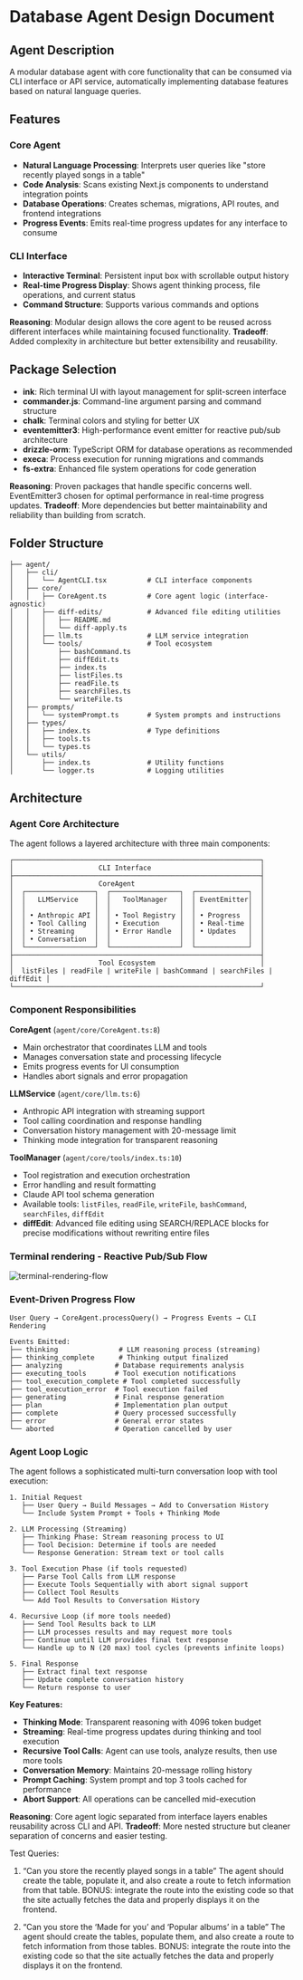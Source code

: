 # Database Agent Design Document

## Agent Description
A modular database agent with core functionality that can be consumed via CLI interface or API service, automatically implementing database features based on natural language queries.

## Features
### Core Agent
- **Natural Language Processing**: Interprets user queries like "store recently played songs in a table"
- **Code Analysis**: Scans existing Next.js components to understand integration points
- **Database Operations**: Creates schemas, migrations, API routes, and frontend integrations
- **Progress Events**: Emits real-time progress updates for any interface to consume

### CLI Interface
- **Interactive Terminal**: Persistent input box with scrollable output history
- **Real-time Progress Display**: Shows agent thinking process, file operations, and current status
- **Command Structure**: Supports various commands and options


**Reasoning**: Modular design allows the core agent to be reused across different interfaces while maintaining focused functionality. **Tradeoff**: Added complexity in architecture but better extensibility and reusability.

## Package Selection
- **ink**: Rich terminal UI with layout management for split-screen interface
- **commander.js**: Command-line argument parsing and command structure
- **chalk**: Terminal colors and styling for better UX
- **eventemitter3**: High-performance event emitter for reactive pub/sub architecture
- **drizzle-orm**: TypeScript ORM for database operations as recommended
- **execa**: Process execution for running migrations and commands
- **fs-extra**: Enhanced file system operations for code generation

**Reasoning**: Proven packages that handle specific concerns well. EventEmitter3 chosen for optimal performance in real-time progress updates. **Tradeoff**: More dependencies but better maintainability and reliability than building from scratch.

## Folder Structure
```
├── agent/
│   ├── cli/
│   │   └── AgentCLI.tsx          # CLI interface components
│   ├── core/
│   │   ├── CoreAgent.ts          # Core agent logic (interface-agnostic)
│   │   ├── diff-edits/           # Advanced file editing utilities
│   │   │   ├── README.md
│   │   │   └── diff-apply.ts
│   │   ├── llm.ts                # LLM service integration
│   │   └── tools/                # Tool ecosystem
│   │       ├── bashCommand.ts
│   │       ├── diffEdit.ts
│   │       ├── index.ts
│   │       ├── listFiles.ts
│   │       ├── readFile.ts
│   │       ├── searchFiles.ts
│   │       └── writeFile.ts
│   ├── prompts/
│   │   └── systemPrompt.ts       # System prompts and instructions
│   ├── types/
│   │   ├── index.ts              # Type definitions
│   │   ├── tools.ts
│   │   └── types.ts
│   └── utils/
│       ├── index.ts              # Utility functions
│       └── logger.ts             # Logging utilities
```

## Architecture

### Agent Core Architecture

The agent follows a layered architecture with three main components:

```
┌─────────────────────────────────────────────────────────────┐
│                     CLI Interface                           │
├─────────────────────────────────────────────────────────────┤
│                     CoreAgent                               │
│  ┌─────────────────┐  ┌─────────────────┐  ┌─────────────┐  │
│  │   LLMService    │  │   ToolManager   │  │ EventEmitter│  │
│  │                 │  │                 │  │             │  │
│  │ • Anthropic API │  │ • Tool Registry │  │ • Progress  │  │
│  │ • Tool Calling  │  │ • Execution     │  │ • Real-time │  │
│  │ • Streaming     │  │ • Error Handle  │  │ • Updates   │  │
│  │ • Conversation  │  │                 │  │             │  │
│  └─────────────────┘  └─────────────────┘  └─────────────┘  │
├─────────────────────────────────────────────────────────────┤
│                     Tool Ecosystem                          │
│  listFiles | readFile | writeFile | bashCommand | searchFiles | diffEdit │
└─────────────────────────────────────────────────────────────┘
```

### Component Responsibilities

**CoreAgent** (`agent/core/CoreAgent.ts:8`)
- Main orchestrator that coordinates LLM and tools
- Manages conversation state and processing lifecycle
- Emits progress events for UI consumption
- Handles abort signals and error propagation

**LLMService** (`agent/core/llm.ts:6`)
- Anthropic API integration with streaming support
- Tool calling coordination and response handling
- Conversation history management with 20-message limit
- Thinking mode integration for transparent reasoning

**ToolManager** (`agent/core/tools/index.ts:10`)
- Tool registration and execution orchestration
- Error handling and result formatting
- Claude API tool schema generation
- Available tools: `listFiles`, `readFile`, `writeFile`, `bashCommand`, `searchFiles`, `diffEdit`
- **diffEdit**: Advanced file editing using SEARCH/REPLACE blocks for precise modifications without rewriting entire files

### Terminal rendering - Reactive Pub/Sub Flow

![terminal-rendering-flow](./terminal-rendering-flow.png)


### Event-Driven Progress Flow

```
User Query → CoreAgent.processQuery() → Progress Events → CLI Rendering

Events Emitted:
├── thinking               # LLM reasoning process (streaming)
├── thinking_complete      # Thinking output finalized
├── analyzing             # Database requirements analysis  
├── executing_tools       # Tool execution notifications
├── tool_execution_complete # Tool completed successfully
├── tool_execution_error  # Tool execution failed
├── generating            # Final response generation
├── plan                  # Implementation plan output
├── complete              # Query processed successfully
├── error                 # General error states
└── aborted               # Operation cancelled by user
```

### Agent Loop Logic

The agent follows a sophisticated multi-turn conversation loop with tool execution:

```
1. Initial Request
   ├── User Query → Build Messages → Add to Conversation History
   └── Include System Prompt + Tools + Thinking Mode

2. LLM Processing (Streaming)
   ├── Thinking Phase: Stream reasoning process to UI
   ├── Tool Decision: Determine if tools are needed
   └── Response Generation: Stream text or tool calls

3. Tool Execution Phase (if tools requested)
   ├── Parse Tool Calls from LLM response
   ├── Execute Tools Sequentially with abort signal support
   ├── Collect Tool Results
   └── Add Tool Results to Conversation History

4. Recursive Loop (if more tools needed)
   ├── Send Tool Results back to LLM
   ├── LLM processes results and may request more tools
   ├── Continue until LLM provides final text response
   └── Handle up to N (20 max) tool cycles (prevents infinite loops)

5. Final Response
   ├── Extract final text response
   ├── Update complete conversation history
   └── Return response to user
```

**Key Features:**
- **Thinking Mode**: Transparent reasoning with 4096 token budget
- **Streaming**: Real-time progress updates during thinking and tool execution
- **Recursive Tool Calls**: Agent can use tools, analyze results, then use more tools
- **Conversation Memory**: Maintains 20-message rolling history
- **Prompt Caching**: System prompt and top 3 tools cached for performance
- **Abort Support**: All operations can be cancelled mid-execution

**Reasoning**: Core agent logic separated from interface layers enables reusability across CLI and API. **Tradeoff**: More nested structure but cleaner separation of concerns and easier testing.

Test Queries:
1. “Can you store the recently played songs in a table”
  The agent should create the table, populate it, and also create a route to fetch information from that table. 
  BONUS: integrate the route into the existing code so that the site actually fetches the data and properly displays it on the frontend.

2. “Can you store the ‘Made for you’ and ‘Popular albums’ in a table”
  The agent should create the tables, populate them, and also create a route to fetch information from those tables.
  BONUS: integrate the route into the existing code so that the site actually fetches the data and properly displays it on the frontend.

